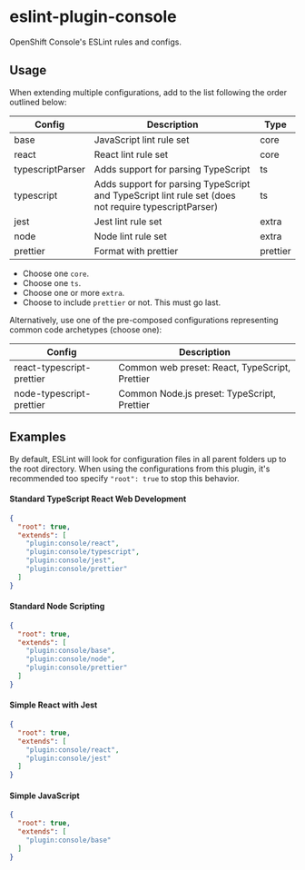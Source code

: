 # eslint-plugin-console

OpenShift Console's ESLint rules and configs.

## Usage

When extending multiple configurations, add to the list following the order outlined below:

| Config           | Description                                                                                          | Type     |
| ---------------- | ---------------------------------------------------------------------------------------------------- | -------- |
| base             | JavaScript lint rule set                                                                             | core     |
| react            | React lint rule set                                                                                  | core     |
| typescriptParser | Adds support for parsing TypeScript                                                                  | ts       |
| typescript       | Adds support for parsing TypeScript and TypeScript lint rule set (does not require typescriptParser) | ts       |
| jest             | Jest lint rule set                                                                                   | extra    |
| node             | Node lint rule set                                                                                   | extra    |
| prettier         | Format with prettier                                                                                 | prettier |

- Choose one `core`.
- Choose one `ts`.
- Choose one or more `extra`.
- Choose to include `prettier` or not. This must go last.

Alternatively, use one of the pre-composed configurations representing common code archetypes (choose one):

| Config                    | Description                                    |
| ------------------------- | ---------------------------------------------- |
| react-typescript-prettier | Common web preset: React, TypeScript, Prettier |
| node-typescript-prettier  | Common Node.js preset: TypeScript, Prettier    |

## Examples

By default, ESLint will look for configuration files in all parent folders up to the root directory.
When using the configurations from this plugin, it's recommended too specify `"root": true` to stop this behavior.

#### Standard TypeScript React Web Development

```json
{
  "root": true,
  "extends": [
    "plugin:console/react",
    "plugin:console/typescript",
    "plugin:console/jest",
    "plugin:console/prettier"
  ]
}
```

#### Standard Node Scripting

```json
{
  "root": true,
  "extends": [
    "plugin:console/base",
    "plugin:console/node",
    "plugin:console/prettier"
  ]
}
```

#### Simple React with Jest

```json
{
  "root": true,
  "extends": [
    "plugin:console/react",
    "plugin:console/jest"
  ]
}
```

#### Simple JavaScript

```json
{
  "root": true,
  "extends": [
    "plugin:console/base"
  ]
}
```
